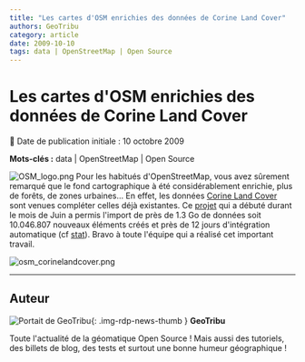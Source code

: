 ```yaml
---
title: "Les cartes d'OSM enrichies des données de Corine Land Cover"
authors: GeoTribu
category: article
date: 2009-10-10
tags: data | OpenStreetMap | Open Source
---
```


# Les cartes d'OSM enrichies des données de Corine Land Cover

:calendar: Date de publication initiale : 10 octobre 2009

**Mots-clés :** data | OpenStreetMap | Open Source

![OSM_logo.png](https://cdn.geotribu.fr/img/logos-icones/OpenStreetMap/Openstreetmap.png) Pour les habitués d'OpenStreetMap, vous avez sûrement remarqué que le fond cartographique à été considérablement enrichie, plus de forêts, de zones urbaines... En effet, les données [Corine Land Cover](http://www.ifen.fr/index.php?id=88) sont venues compléter celles déjà existantes. Ce [projet](https://wiki.openstreetmap.org/wiki/WikiProject_France/Corine_Land_Cover/#Import_CLCF06) qui a débuté durant le mois de Juin a permis l'import de près de 1.3 Go de données soit 10.046.807 nouveaux éléments créés et près de 12 jours d'intégration automatique (cf [stat](http://osmose.openstreetmap.fr/map/cgi-bin/clc.py)). Bravo à toute l'équipe qui a réalisé cet important travail.

![osm_corinelandcover.png](https://cdn.geotribu.fr/img/OSM/osm_corinelandcover.png)

----

## Auteur

![Portait de GeoTribu](https://cdn.geotribu.fr/img/internal/charte/geotribu_logo_64x64.png){: .img-rdp-news-thumb }
**GeoTribu**

Toute l'actualité de la géomatique Open Source ! Mais aussi des tutoriels, des billets de blog, des tests et surtout une bonne humeur géographique !
